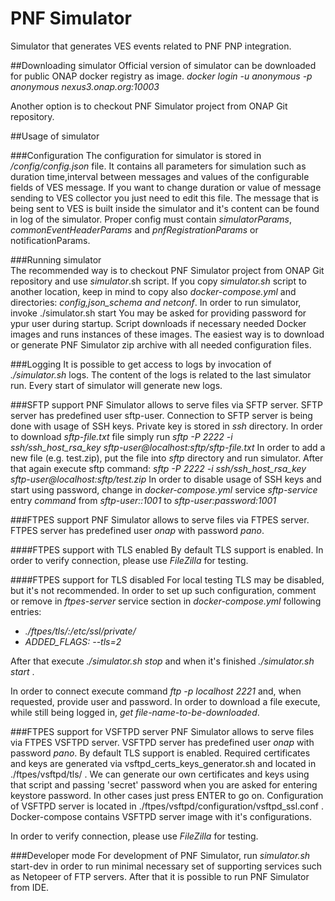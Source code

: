# PNF Simulator
Simulator that generates VES events related to PNF PNP integration.

##Downloading simulator
Official version of simulator can be downloaded for public ONAP docker registry as image.
*docker login -u anonymous -p anonymous nexus3.onap.org:10003*

Another option is to checkout PNF Simulator project from ONAP Git repository.

##Usage of simulator

###Configuration
The configuration for simulator is stored in */config/config.json* file. 
It contains all parameters for simulation such as duration time,interval between messages and values of the configurable fields of VES message. 
If you want to change duration or value of message sending to VES collector you just need to edit this file. 
The message that is being sent to VES is built inside the simulator and it's content can be found in log of the simulator. 
Proper config must contain *simulatorParams*, *commonEventHeaderParams* and *pnfRegistrationParams* or notificationParams. 

###Running simulator   
The recommended way is to checkout PNF Simulator project from ONAP Git repository and use *simulator*.sh script.
If you copy *simulator.sh* script to another location, keep in mind to copy also *docker-compose.yml* and directories: *config,json_schema and netconf*.
In order to run simulator, invoke ./simulator.sh start
You may be asked for providing password for ypur user during startup.
Script downloads if necessary needed Docker images and runs instances of these images.
The easiest way is to download or generate PNF Simulator zip archive with all needed configuration files.

###Logging
It is possible to get access to logs by invocation of *./simulator.sh* logs. 
The content of the logs is related to the last simulator run. 
Every start of simulator will generate new logs. 

###SFTP support
PNF Simulator allows to serve files via SFTP server. SFTP server has predefined user sftp-user. 
Connection to SFTP server is being done with usage of SSH keys. Private key is stored in *ssh* directory.
In order to download *sftp-file.txt* file simply run *sftp -P 2222 -i ssh/ssh_host_rsa_key sftp-user@localhost:sftp/sftp-file.txt*
In order to add a new file (e.g. test.zip), put the file into *sftp* directory and run simulator.
After that again execute sftp command: *sftp -P 2222 -i ssh/ssh_host_rsa_key sftp-user@localhost:sftp/test.zip*
In order to disable usage of SSH keys and start using password, change in *docker-compose.yml* service *sftp-service* entry *command* from *sftp-user::1001* to *sftp-user:password:1001*

###FTPES support
PNF Simulator allows to serve files via FTPES server. FTPES server has predefined user *onap* with password *pano*. 

####FTPES support with TLS enabled
By default TLS support is enabled. In order to verify connection, please use *FileZilla* for testing.

####FTPES support for TLS disabled
For local testing TLS may be disabled, but it's not recommended. 
In order to set up such configuration, comment or remove in *ftpes-server* service section in *docker-compose.yml* following entries:
- *./ftpes/tls/:/etc/ssl/private/*
- *ADDED_FLAGS: --tls=2*

After that execute *./simulator.sh stop* and when it's finished *./simulator.sh start* .

In order to connect execute command *ftp -p localhost 2221* and, when requested, provide user and password.
In order to download a file execute, while still being logged in, *get file-name-to-be-downloaded*.

###FTPES support for VSFTPD server
PNF Simulator allows to serve files via FTPES VSFTPD server. VSFTPD server has predefined user *onap* with password *pano*.
By default TLS support is enabled. Required certificates and keys are generated via vsftpd_certs_keys_generator.sh and located in ./ftpes/vsftpd/tls/ .
We can generate our own certificates and keys using that script and passing 'secret' password when you are asked for entering keystore password. In other cases just press ENTER to go on.
Configuration of VSFTPD server is located in ./ftpes/vsftpd/configuration/vsftpd_ssl.conf .
Docker-compose contains VSFTPD server image with it's configurations.

In order to verify connection, please use *FileZilla* for testing.

###Developer mode
For development of PNF Simulator, run *simulator.sh* start-dev in order to run minimal necessary set of supporting services such as Netopeer of FTP servers.
After that it is possible to run PNF Simulator from IDE.
